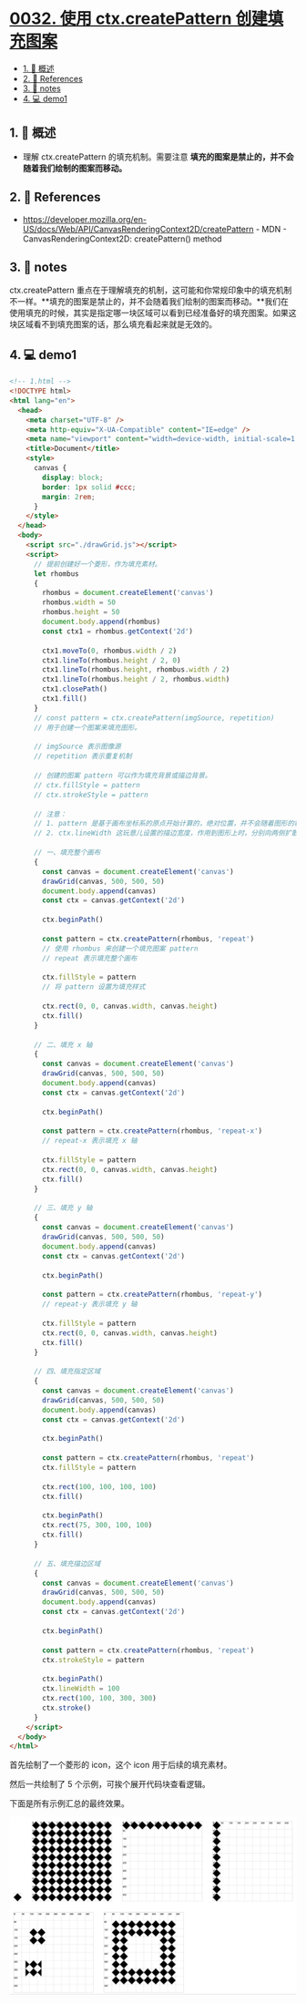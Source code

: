 # [0032. 使用 ctx.createPattern 创建填充图案](https://github.com/Tdahuyou/TNotes.canvas/tree/main/notes/0032.%20%E4%BD%BF%E7%94%A8%20ctx.createPattern%20%E5%88%9B%E5%BB%BA%E5%A1%AB%E5%85%85%E5%9B%BE%E6%A1%88)

<!-- region:toc -->

- [1. 📝 概述](#1--概述)
- [2. 🔗 References](#2--references)
- [3. 📒 notes](#3--notes)
- [4. 💻 demo1](#4--demo1)

<!-- endregion:toc -->

## 1. 📝 概述

- 理解 ctx.createPattern 的填充机制。需要注意 **填充的图案是禁止的，并不会随着我们绘制的图案而移动。**

## 2. 🔗 References

- https://developer.mozilla.org/en-US/docs/Web/API/CanvasRenderingContext2D/createPattern - MDN - CanvasRenderingContext2D: createPattern() method

## 3. 📒 notes

ctx.createPattern 重点在于理解填充的机制，这可能和你常规印象中的填充机制不一样。**填充的图案是禁止的，并不会随着我们绘制的图案而移动。**我们在使用填充的时候，其实是指定哪一块区域可以看到已经准备好的填充图案。如果这块区域看不到填充图案的话，那么填充看起来就是无效的。

## 4. 💻 demo1

```html
<!-- 1.html -->
<!DOCTYPE html>
<html lang="en">
  <head>
    <meta charset="UTF-8" />
    <meta http-equiv="X-UA-Compatible" content="IE=edge" />
    <meta name="viewport" content="width=device-width, initial-scale=1.0" />
    <title>Document</title>
    <style>
      canvas {
        display: block;
        border: 1px solid #ccc;
        margin: 2rem;
      }
    </style>
  </head>
  <body>
    <script src="./drawGrid.js"></script>
    <script>
      // 提前创建好一个菱形，作为填充素材。
      let rhombus
      {
        rhombus = document.createElement('canvas')
        rhombus.width = 50
        rhombus.height = 50
        document.body.append(rhombus)
        const ctx1 = rhombus.getContext('2d')

        ctx1.moveTo(0, rhombus.width / 2)
        ctx1.lineTo(rhombus.height / 2, 0)
        ctx1.lineTo(rhombus.height, rhombus.width / 2)
        ctx1.lineTo(rhombus.height / 2, rhombus.width)
        ctx1.closePath()
        ctx1.fill()
      }
      // const pattern = ctx.createPattern(imgSource, repetition)
      // 用于创建一个图案来填充图形。

      // imgSource 表示图像源
      // repetition 表示重复机制

      // 创建的图案 pattern 可以作为填充背景或描边背景。
      // ctx.fillStyle = pattern
      // ctx.strokeStyle = pattern

      // 注意：
      // 1. pattern 是基于画布坐标系的原点开始计算的，绝对位置，并不会随着图形的移动而发生变化。
      // 2. ctx.lineWidth 这玩意儿设置的描边宽度，作用到图形上时，分别向两侧扩散 lineWidth / 2 的距离。

      // 一、填充整个画布
      {
        const canvas = document.createElement('canvas')
        drawGrid(canvas, 500, 500, 50)
        document.body.append(canvas)
        const ctx = canvas.getContext('2d')

        ctx.beginPath()

        const pattern = ctx.createPattern(rhombus, 'repeat')
        // 使用 rhombus 来创建一个填充图案 pattern
        // repeat 表示填充整个画布

        ctx.fillStyle = pattern
        // 将 pattern 设置为填充样式

        ctx.rect(0, 0, canvas.width, canvas.height)
        ctx.fill()
      }

      // 二、填充 x 轴
      {
        const canvas = document.createElement('canvas')
        drawGrid(canvas, 500, 500, 50)
        document.body.append(canvas)
        const ctx = canvas.getContext('2d')

        ctx.beginPath()

        const pattern = ctx.createPattern(rhombus, 'repeat-x')
        // repeat-x 表示填充 x 轴

        ctx.fillStyle = pattern
        ctx.rect(0, 0, canvas.width, canvas.height)
        ctx.fill()
      }

      // 三、填充 y 轴
      {
        const canvas = document.createElement('canvas')
        drawGrid(canvas, 500, 500, 50)
        document.body.append(canvas)
        const ctx = canvas.getContext('2d')

        ctx.beginPath()

        const pattern = ctx.createPattern(rhombus, 'repeat-y')
        // repeat-y 表示填充 y 轴

        ctx.fillStyle = pattern
        ctx.rect(0, 0, canvas.width, canvas.height)
        ctx.fill()
      }

      // 四、填充指定区域
      {
        const canvas = document.createElement('canvas')
        drawGrid(canvas, 500, 500, 50)
        document.body.append(canvas)
        const ctx = canvas.getContext('2d')

        ctx.beginPath()

        const pattern = ctx.createPattern(rhombus, 'repeat')
        ctx.fillStyle = pattern

        ctx.rect(100, 100, 100, 100)
        ctx.fill()

        ctx.beginPath()
        ctx.rect(75, 300, 100, 100)
        ctx.fill()
      }

      // 五、填充描边区域
      {
        const canvas = document.createElement('canvas')
        drawGrid(canvas, 500, 500, 50)
        document.body.append(canvas)
        const ctx = canvas.getContext('2d')

        ctx.beginPath()

        const pattern = ctx.createPattern(rhombus, 'repeat')
        ctx.strokeStyle = pattern

        ctx.beginPath()
        ctx.lineWidth = 100
        ctx.rect(100, 100, 300, 300)
        ctx.stroke()
      }
    </script>
  </body>
</html>
```

首先绘制了一个菱形的 icon，这个 icon 用于后续的填充素材。

然后一共绘制了 5 个示例，可挨个展开代码块查看逻辑。

下面是所有示例汇总的最终效果。

![](assets/2024-10-04-11-37-37.png)
